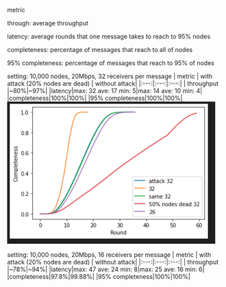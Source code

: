 metric

through: average throughput

latency: average rounds that one message takes to reach to 95% nodes

completeness: percentage of messages that reach to all of nodes

95% completeness: percentage of messages that reach to 95% of nodes

setting: 10,000 nodes, 20Mbps, 32 receivers per message
| metric | with attack (20% nodes are dead) | without attack|
|:---:|:---:|:---:|
| throughput |~80%|~97%|
|latency|max: 32 ave: 17 min: 5|max: 14 ave: 10 min: 4|
|completeness|100%|100%|
|95% completeness|100%|100%|
![Alt text](image-1.png)


setting: 10,000 nodes, 20Mbps, 16 receivers per message
| metric | with attack (20% nodes are dead) | without attack|
|:---:|:---:|:---:|
| throughput |~78%|~94%|
|latency|max: 47 ave: 24 min: 8|max: 25 ave: 16 min: 6|
|completeness|97.8%|99.88%|
|95% completeness|100%|100%|

